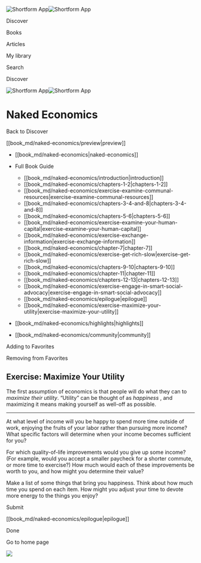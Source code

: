 ![Shortform App](/img/logo.36a2399e.svg)![Shortform App](/img/logo-dark.70c1b072.svg)

Discover

Books

Articles

My library

Search

Discover

![Shortform App](/img/logo.36a2399e.svg)![Shortform App](/img/logo-dark.70c1b072.svg)

# Naked Economics

Back to Discover

[[book_md/naked-economics/preview|preview]]

  * [[book_md/naked-economics|naked-economics]]
  * Full Book Guide

    * [[book_md/naked-economics/introduction|introduction]]
    * [[book_md/naked-economics/chapters-1-2|chapters-1-2]]
    * [[book_md/naked-economics/exercise-examine-communal-resources|exercise-examine-communal-resources]]
    * [[book_md/naked-economics/chapters-3-4-and-8|chapters-3-4-and-8]]
    * [[book_md/naked-economics/chapters-5-6|chapters-5-6]]
    * [[book_md/naked-economics/exercise-examine-your-human-capital|exercise-examine-your-human-capital]]
    * [[book_md/naked-economics/exercise-exchange-information|exercise-exchange-information]]
    * [[book_md/naked-economics/chapter-7|chapter-7]]
    * [[book_md/naked-economics/exercise-get-rich-slow|exercise-get-rich-slow]]
    * [[book_md/naked-economics/chapters-9-10|chapters-9-10]]
    * [[book_md/naked-economics/chapter-11|chapter-11]]
    * [[book_md/naked-economics/chapters-12-13|chapters-12-13]]
    * [[book_md/naked-economics/exercise-engage-in-smart-social-advocacy|exercise-engage-in-smart-social-advocacy]]
    * [[book_md/naked-economics/epilogue|epilogue]]
    * [[book_md/naked-economics/exercise-maximize-your-utility|exercise-maximize-your-utility]]
  * [[book_md/naked-economics/highlights|highlights]]
  * [[book_md/naked-economics/community|community]]



Adding to Favorites 

Removing from Favorites 

## Exercise: Maximize Your Utility

The first assumption of economics is that people will do what they can to _maximize their utility_. “Utility” can be thought of as _happiness_ , and maximizing it means making yourself as well-off as possible.

* * *

At what level of income will you be happy to spend more time outside of work, enjoying the fruits of your labor rather than pursuing more income? What specific factors will determine when your income becomes sufficient for you?

For which quality-of-life improvements would you give up some income? (For example, would you accept a smaller paycheck for a shorter commute, or more time to exercise?) How much would each of these improvements be worth to you, and how might you determine their value?

Make a list of some things that bring you happiness. Think about how much time you spend on each item. How might you adjust your time to devote more energy to the things you enjoy?

Submit 

[[book_md/naked-economics/epilogue|epilogue]]

Done

Go to home page 

![](https://bat.bing.com/action/0?ti=56018282&Ver=2&mid=e96a7feb-8ee9-4a81-b096-613cd9b3b237&sid=f30c5e70639211ee87d33f0876d93783&vid=f30c9700639211eeb3a75d830392c94f&vids=0&msclkid=N&pi=0&lg=en-US&sw=800&sh=600&sc=24&nwd=1&tl=Shortform%20%7C%20Book&p=https%3A%2F%2Fwww.shortform.com%2Fapp%2Fbook%2Fnaked-economics%2Fexercise-maximize-your-utility&r=&lt=295&evt=pageLoad&sv=1&rn=387411)
